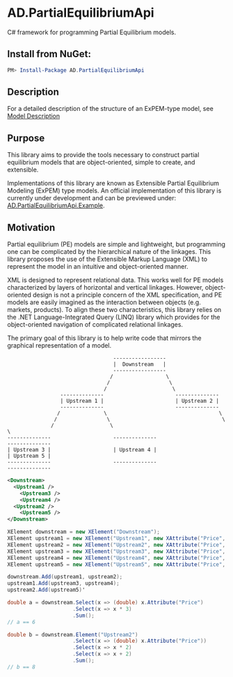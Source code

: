 # AD.PartialEquilibriumApi
C# framework for programming Partial Equilibrium models.

## Install from NuGet:
```Powershell
PM> Install-Package AD.PartialEquilibriumApi
```

## Description
For a detailed description of the structure of an ExPEM-type model, see [Model Description](https://github.com/austindrenski/AD.PartialEquilibriumApi/wiki/Model-Description)

## Purpose
This library aims to provide the tools necessary to construct partial equilibrium models that are object-oriented, simple to create, and extensible.

Implementations of this library are known as Extensible Partial Equilibrium Modeling (ExPEM) type models. An official implementation of this library is currently under development and can be previewed under: [AD.PartialEquilibriumApi.Example](https://github.com/austindrenski/AD.PartialEquilibriumApi/tree/master/AD.PartialEquilibriumApi.Example). 

## Motivation
Partial equilibrium (PE) models are simple and lightweight, but programming one can be complicated by the hierarchical nature of the linkages. This library proposes the use of the Extensible Markup Language (XML) to represent the model in an intuitive and object-oriented manner.

XML is designed to represent relational data. This works well for PE models characterized by layers of horizontal and vertical linkages. However, object-oriented design is not a principle concern of the XML specification, and PE models are easily imagined as the interaction between objects (e.g. markets, products). To align these two characteristics, this library relies on the .NET Language-Integrated Query (LINQ) library which provides for the object-oriented navigation of complicated relational linkages.

The primary goal of this library is to help write code that mirrors the graphical representation of a model.

```
                                  -----------------
                                  |  Downstream   | 
                                  -----------------
                                 /                 \   
                                /                   \   
                               /                     \         
                 --------------                       --------------
                 | Upstream 1 |                       | Upstream 2 |
                 --------------                       --------------
                /              \                                    \
               /                \                                    \
              /                  \                                    \
--------------                    --------------                       --------------    
| Upstream 3 |                    | Upstream 4 |                       | Upstream 5 |
--------------                    --------------                       --------------
```

```XML
<Downstream>
  <Upstream1 />
    <Upstream3 />
    <Upstream4 />
  <Upstream2 />
    <Upstream5 />
</Downstream>
```

```C#
XElement downstream = new XElement("Downstream");
XElement upstream1 = new XElement("Upstream1", new XAttribute("Price", 1));
XElement upstream2 = new XElement("Upstream2", new XAttribute("Price", 1));
XElement upstream3 = new XElement("Upstream3", new XAttribute("Price", 1));
XElement upstream4 = new XElement("Upstream4", new XAttribute("Price", 1));
XElement upstream5 = new XElement("Upstream5", new XAttribute("Price", 1));

downstream.Add(upstream1, upstream2);
upstream1.Add(upstream3, upstream4);
upstream2.Add(upstream5)'

double a = downstream.Select(x => (double) x.Attribute("Price")
                     .Select(x => x * 3)
                     .Sum();
// a == 6

double b = downstream.Element("Upstream2")
                     .Select(x => (double) x.Attribute("Price"))
                     .Select(x => x * 2)
                     .Select(x => x + 2)
                     .Sum();
// b == 8
```
